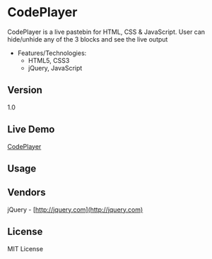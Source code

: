 # CodePlayer

CodePlayer is a live pastebin for HTML, CSS & JavaScript. User can hide/unhide any of the 3 blocks and see the live output

* Features/Technologies: 
  * HTML5, CSS3 
  * jQuery, JavaScript


## Version
1.0

## Live Demo
 [CodePlayer](http://jyotsnasingh.com/projects/JavaScript/CodePlayer/)

## Usage
  

## Vendors
jQuery - [http://jquery.com](http://jquery.com) 


## License
MIT License
